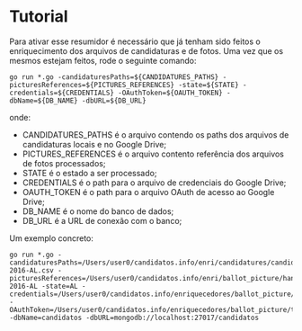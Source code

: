 # Tutorial

Para ativar esse resumidor é necessário que já tenham sido feitos o enriquecimento dos arquivos de candidaturas e de fotos. Uma vez que os mesmos estejam feitos, rode o seguinte comando:

```
go run *.go -candidaturesPaths=${CANDIDATURES_PATHS} -picturesReferences=${PICTURES_REFERENCES} -state=${STATE} -credentials=${CREDENTIALS} -OAuthToken=${OAUTH_TOKEN} -dbName=${DB_NAME} -dbURL=${DB_URL}
```

onde:
+ CANDIDATURES_PATHS é o arquivo contendo os paths dos arquivos de candidaturas locais e no Google Drive;
+ PICTURES_REFERENCES é o arquivo contento referência dos arquivos de fotos processados;
+ STATE é o estado a ser processado;
+ CREDENTIALS é o path para o arquivo de credenciais do Google Drive;
+ OAUTH_TOKEN é o path para o arquivo OAuth de acesso ao Google Drive;
+ DB_NAME é o nome do banco de dados;
+ DB_URL é a URL de conexão com o banco;

Um exemplo concreto:

```
go run *.go -candidaturesPaths=/Users/user0/candidatos.info/enri/candidatures/candidatures_path-2016-AL.csv -picturesReferences=/Users/user0/candidatos.info/enri/ballot_picture/handled_pictures-2016-AL -state=AL -credentials=/Users/user0/candidatos.info/enriquecedores/ballot_picture/credentials.json -OAuthToken=/Users/user0/candidatos.info/enriquecedores/ballot_picture/token.json -dbName=candidatos -dbURL=mongodb://localhost:27017/candidatos
```
